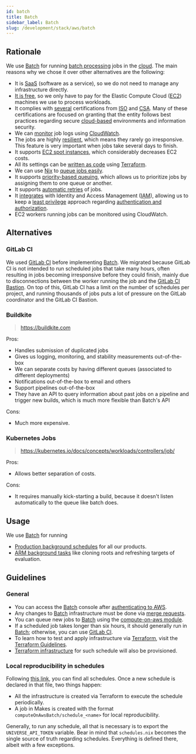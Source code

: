 ```yaml
---
id: batch
title: Batch
sidebar_label: Batch
slug: /development/stack/aws/batch
---
```


## Rationale

We use [Batch][batch]
for running [batch processing](https://en.wikipedia.org/wiki/Batch_processing)
jobs in the [cloud](https://en.wikipedia.org/wiki/Cloud_computing).
The main reasons why we chose it
over other alternatives
are the following:

- It is [SaaS](https://en.wikipedia.org/wiki/Software_as_a_service)
  (software as a service),
  so we do not need to manage any infrastructure directly.
- [It is free](https://aws.amazon.com/batch/pricing/),
  so we only have to pay
  for the Elastic Compute Cloud ([EC2][ec2]) machines
  we use to process workloads.
- It complies with [several](https://aws.amazon.com/compliance/iso-certified/)
  certifications from [ISO](https://en.wikipedia.org/wiki/International_Organization_for_Standardization)
  and [CSA](https://en.wikipedia.org/wiki/Cloud_Security_Alliance).
  Many of these certifications are focused
  on granting that the entity follows best practices
  regarding secure [cloud-based](https://en.wikipedia.org/wiki/Cloud_computing)
  environments
  and information security.
- We can [monitor](https://docs.aws.amazon.com/batch/latest/userguide/using_cloudwatch_logs.html)
  job logs
  using [CloudWatch](/development/stack/aws/cloudwatch/).
- The jobs are highly [resilient](<https://en.wikipedia.org/wiki/Resilience_(network)>),
  which means
  they rarely go irresponsive.
  This feature is very important
  when jobs take several days to finish.
- It supports [EC2 spot instances](https://gitlab.com/fluidattacks/universe/-/blob/89f27281c773baa55b70b8fd37cff8b802edf2e7/makes/applications/makes/compute/src/terraform/aws_batch.tf#L138),
  which considerably decreases EC2 costs.
- All its settings can be [written as code](https://registry.terraform.io/providers/hashicorp/aws/latest/docs/resources/batch_compute_environment)
  using [Terraform](/development/stack/terraform/).
- We can use [Nix](https://nixos.org/)
  to [queue jobs easily](https://gitlab.com/fluidattacks/universe/-/blob/89f27281c773baa55b70b8fd37cff8b802edf2e7/makes/applications/observes/scheduled/on-aws/dif-gitlab-etl/default.nix).
- It supports [priority-based queuing](https://gitlab.com/fluidattacks/universe/-/blob/89f27281c773baa55b70b8fd37cff8b802edf2e7/makes/applications/makes/compute/src/terraform/aws_batch.tf#L159),
  which allows us to prioritize jobs
  by assigning them to one queue or another.
- It supports [automatic retries](https://docs.aws.amazon.com/batch/latest/userguide/job_retries.html)
  of jobs.
- It [integrates](https://docs.aws.amazon.com/batch/latest/userguide/batch-supported-iam-actions-resources.html)
  with Identity and Access Management ([IAM](/development/stack/aws/iam/)),
  allowing us to keep
  a [least privilege](/criteria/requirements/186) approach
  regarding [authentication and authorization](https://securityboulevard.com/2020/06/authentication-vs-authorization-defined-whats-the-difference-infographic/).
- EC2 workers running jobs can be monitored using CloudWatch.

## Alternatives

### GitLab CI

We used [GitLab CI][gitlab-ci] before implementing [Batch][batch].
We migrated
because GitLab CI is not intended to run scheduled jobs
that take many hours,
often resulting in jobs becoming irresponsive
before they could finish,
mainly due to disconnections
between the worker running the job
and the [GitLab CI Bastion](https://docs.gitlab.com/runner/configuration/autoscale.html).
On top of this,
GitLab CI has a limit on the number of schedules per project,
and running thousands of jobs puts a lot of pressure on the GitLab coordinator
and the GitLab CI Bastion.

### Buildkite

> https://buildkite.com

Pros:

- Handles submission of duplicated jobs
- Gives us logging, monitoring, and stability measurements out-of-the-box
- We can separate costs by having different queues (associated to different deployments)
- Notifications out-of-the-box to email and others
- Support pipelines out-of-the-box
- They have an API to query information about past jobs on a pipeline
  and trigger new builds,
  which is much more flexible than Batch's API

Cons:

- Much more expensive.

### Kubernetes Jobs

> https://kubernetes.io/docs/concepts/workloads/controllers/job/

Pros:

- Allows better separation of costs.

Cons:

- It requires manually kick-starting a build,
  because it doesn't listen automatically to the queue like batch does.

## Usage

We use [Batch][batch] for running

- [Production background schedules](https://gitlab.com/fluidattacks/universe/-/blob/f4def5d3312635b15224d07d840f4aa368b6f93e/common/compute/schedule/schedules.nix)
  for all our products.
- [ARM background tasks](https://gitlab.com/fluidattacks/universe/blob/37b52839d969fe37b4d583756409349f4154ff53/integrates/back/src/batch/enums.py#L21)
  like cloning roots and refreshing targets of evaluation.

## Guidelines

### General

- You can access the [Batch][batch] console
  after [authenticating to AWS](/development/stack/aws#guidelines).
- Any changes to [Batch][batch] infrastructure
  must be done
  via [merge requests](https://docs.gitlab.com/ee/user/project/merge_requests/).
- You can queue new jobs to [Batch][batch]
  using the [compute-on-aws module](https://gitlab.com/fluidattacks/universe/-/tree/89f27281c773baa55b70b8fd37cff8b802edf2e7/makes/utils/compute-on-aws).
- If a scheduled job takes longer than six hours,
  it should generally run in [Batch][batch];
  otherwise,
  you can use [GitLab CI][gitlab-ci].
- To learn how to test
  and apply infrastructure
  via [Terraform](/development/stack/terraform/),
  visit the [Terraform Guidelines](/development/stack/terraform#guidelines).
- [Terraform infrastructure](https://gitlab.com/fluidattacks/universe/-/blob/f4def5d3312635b15224d07d840f4aa368b6f93e/common/compute/infra/schedules.tf#L5)
  for such schedule will also be provisioned.

### Local reproducibility in schedules

Following [this link](https://gitlab.com/fluidattacks/universe/-/blob/trunk/common/compute/schedule/schedules.nix),
you can find all schedules.
Once a new schedule is
declared in that file,
two things happen:

- All the infrastructure is created
  via Terraform to execute the
  schedule periodically.
- A job in Makes is created
  with the format
  `computeOnAwsBatch/schedule_<name>`
  for local reproducibility.

Generally,
to run any schedule,
all that is necessary is to
export the `UNIVERSE_API_TOKEN`
variable.
Bear in mind that `schedules.nix`
becomes the single source of
truth regarding schedules.
Everything is defined there,
albeit with a few exceptions.

[batch]: https://aws.amazon.com/batch/
[ec2]: /development/stack/aws/ec2/
[gitlab-ci]: /development/stack/gitlab-ci/
